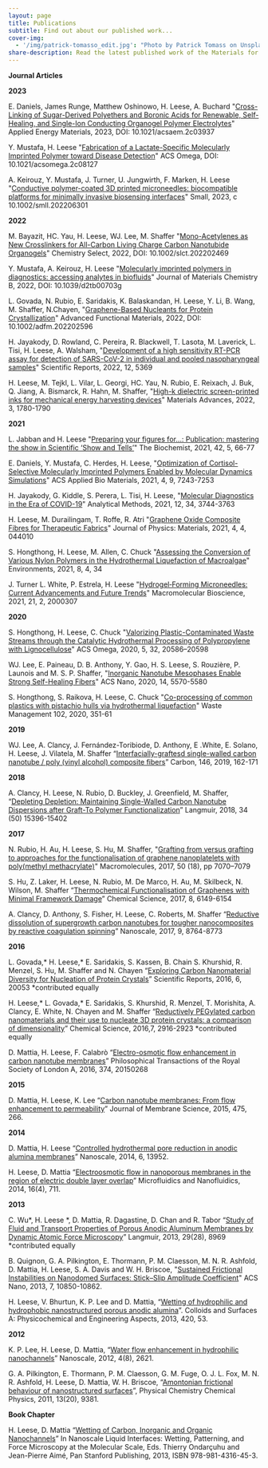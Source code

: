 ```yaml
---
layout: page
title: Publications
subtitle: Find out about our published work...
cover-img:
  - '/img/patrick-tomasso_edit.jpg': "Photo by Patrick Tomass on Unsplash"
share-description: Read the latest published work of the Materials for Health Lab.
---
```


**Journal Articles**

**2023**

E. Daniels, James Runge, Matthew Oshinowo, H. Leese, A. Buchard "[Cross-Linking of Sugar-Derived Polyethers and Boronic Acids for Renewable, Self-Healing, and Single-Ion Conducting Organogel Polymer Electrolytes](https://pubs.acs.org/doi/10.1021/acsaem.2c03937)" Applied Energy Materials, 2023, DOI: 10.1021/acsaem.2c03937

Y. Mustafa, H. Leese "[Fabrication of a Lactate-Specific Molecularly Imprinted Polymer toward Disease Detection](https://pubs.acs.org/doi/10.1021/acsomega.2c08127)" ACS Omega, DOI: 10.1021/acsomega.2c08127 

A. Keirouz, Y. Mustafa, J. Turner, U. Jungwirth, F. Marken, H. Leese "[Conductive polymer-coated 3D printed microneedles: biocompatible platforms for minimally invasive biosensing interfaces](https://onlinelibrary.wiley.com/doi/10.1002/smll.202206301)" Small, 2023, c 10.1002/smll.202206301

**2022**

M. Bayazit, HC. Yau, H. Leese, WJ. Lee, M. Shaffer "[Mono-Acetylenes as New Crosslinkers for All-Carbon Living Charge Carbon Nanotubide Organogels](https://chemistry-europe.onlinelibrary.wiley.com/doi/10.1002/slct.202202469)" Chemistry Select, 2022, DOI: 10.1002/slct.202202469

Y. Mustafa, A. Keirouz, H. Leese "[Molecularly imprinted polymers in diagnostics: accessing analytes in biofluids](https://pubs.rsc.org/en/content/articlehtml/2022/tb/d2tb00703g)" Journal of Materials Chemistry B, 2022, DOI: 10.1039/d2tb00703g

L. Govada, N. Rubio, E. Saridakis, K. Balaskandan, H. Leese, Y. Li, B. Wang, M. Shaffer, N.Chayen, "[Graphene-Based Nucleants for Protein Crystallization](https://onlinelibrary.wiley.com/doi/10.1002/adfm.202202596)" Advanced Functional Materials, 2022, DOI: 10.1002/adfm.202202596

H. Jayakody, D. Rowland, C. Pereira, R. Blackwell, T. Lasota, M. Laverick, L. Tisi, H. Leese, A. Walsham, "[Development of a high sensitivity RT-PCR assay for detection of SARS-CoV-2 in individual and pooled nasopharyngeal samples](https://www.nature.com/articles/s41598-022-09254-1)" Scientific Reports, 2022, 12, 5369

H. Leese, M. Tejkl, L. Vilar, L. Georgi, HC. Yau, N. Rubio, E. Reixach, J. Buk, Q. Jiang, A. Bismarck, R. Hahn, M. Shaffer, "[High-k dielectric screen-printed inks for mechanical energy harvesting devices](https://pubs.rsc.org/en/content/articlelanding/2022/MA/D1MA00661D)" Materials Advances, 2022, 3, 1780-1790

**2021**

L. Jabban and H. Leese "[Preparing your figures for…: Publication: mastering the show in Scientific ‘Show and Tells’](https://portlandpress.com/biochemist/article/43/5/66/229947/Preparing-your-figures-for)" The Biochemist, 2021, 42, 5, 66-77

E. Daniels, Y. Mustafa, C. Herdes, H. Leese, "[Optimization of Cortisol-Selective Molecularly Imprinted Polymers Enabled by Molecular Dynamics Simulations](https://pubs.acs.org/doi/pdf/10.1021/acsabm.1c00774)" ACS Applied Bio Materials, 2021, 4, 9, 7243-7253

H. Jayakody, G. Kiddle, S. Perera, L. Tisi, H. Leese, "[Molecular Diagnostics in the Era of COVID-19](https://pubs.rsc.org/en/content/articlepdf/2021/AY/D1AY00947H)" Analytical Methods, 2021, 12, 34, 3744-3763

H. Leese, M. Durailingam, T. Roffe, R. Atri "[Graphene Oxide Composite Fibres for Therapeutic Fabrics](https://iopscience.iop.org/article/10.1088/2515-7639/ac114c)" Journal of Physics: Materials, 2021, 4, 4, 044010

S. Hongthong, H. Leese,  M. Allen, C. Chuck "[Assessing the Conversion of Various Nylon Polymers in the Hydrothermal Liquefaction of Macroalgae](https://www.mdpi.com/2076-3298/8/4/34)" Environments, 2021, 8, 4, 34

J. Turner  L. White, P. Estrela,  H. Leese "[Hydrogel‐Forming Microneedles: Current Advancements and Future Trends](https://onlinelibrary.wiley.com/doi/10.1002/mabi.202000307)" Macromolecular Bioscience, 2021, 21, 2, 2000307

**2020**

S. Hongthong, H. Leese, C. Chuck "[Valorizing Plastic-Contaminated Waste Streams through the Catalytic Hydrothermal Processing of Polypropylene with Lignocellulose](https://pubs.acs.org/doi/10.1021/acsomega.0c02854)" ACS Omega, 2020, 5, 32, 20586–20598

WJ. Lee, E. Paineau, D. B. Anthony, Y. Gao, H. S. Leese, S. Rouzière, P. Launois and M. S. P. Shaffer, "[Inorganic Nanotube Mesophases Enable Strong Self-Healing Fibers](https://pubs.acs.org/doi/10.1021/acsnano.9b09873)" ACS Nano, 2020, 14, 5570-5580

S. Hongthong, S. Raikova, H. Leese, C. Chuck "[Co-processing of common plastics with pistachio hulls via hydrothermal liquefaction](https://www.sciencedirect.com/science/article/pii/S0956053X19306993?via%3Dihub)" Waste Management 102, 2020, 351-61 

**2019** 

WJ. Lee, A. Clancy, J. Fernández-Toribiode, D. Anthony, E .White, E. Solano, H. Leese, J. Vilatela, M. Shaffer “[Interfacially-graftesd single-walled carbon nanotube / poly (vinyl alcohol) composite fibers](https://www.sciencedirect.com/science/article/pii/S000862231930065X?via%3Dihub#!)” Carbon, 146, 2019, 162-171

**2018**

A.  Clancy, H. Leese, N. Rubio, D. Buckley, J. Greenfield, M. Shaffer, “[Depleting Depletion: Maintaining Single-Walled Carbon Nanotube Dispersions after Graft-To Polymer Functionalization](https://pubs.acs.org/doi/10.1021/acs.langmuir.8b03144)” Langmuir, 2018, 34 (50) 15396-15402

**2017**

N. Rubio, H. Au, H. Leese, S. Hu, M. Shaffer, "[Grafting from versus grafting to approaches for the functionalisation of graphene nanoplatelets with poly(methyl methacrylate)](https://pubs.acs.org/doi/abs/10.1021/acs.macromol.7b01047)" Macromolecules, 2017, 50 (18), pp 7070–7079


S. Hu, Z. Laker, H. Leese, N. Rubio, M. De Marco, H. Au, M. Skilbeck, N. Wilson, M. Shaffer “[Thermochemical Functionalisation of Graphenes with Minimal Framework Damage](https://pubs.rsc.org/en/content/articlelanding/2017/sc/c6sc05603b#!divAbstract)” Chemical Science, 2017, 8, 6149-6154


A. Clancy, D. Anthony, S. Fisher, H. Leese, C. Roberts, M. Shaffer “[Reductive dissolution of supergrowth carbon nanotubes for tougher nanocomposites by reactive coagulation spinning](https://pubs.rsc.org/en/content/articlelanding/2017/nr/c7nr00734e#!divAbstract)” Nanoscale, 2017, 9, 8764-8773	

**2016**

L. Govada,* H. Leese,*  E. Saridakis, S. Kassen, B. Chain S. Khurshid, R. Menzel, S. Hu, M. Shaffer and N. Chayen “[Exploring Carbon Nanomaterial Diversity for Nucleation of Protein Crystals](https://www.nature.com/articles/srep20053)” Scientific Reports, 2016, 6, 20053 *contributed equally


H. Leese,* L. Govada,* E. Saridakis, S. Khurshid, R. Menzel, T. Morishita, A. Clancy, E. White, N. Chayen and M. Shaffer “[Reductively PEGylated carbon nanomaterials and their use to nucleate 3D protein crystals: a comparison of dimensionality](https://pubs.rsc.org/en/content/articlelanding/2016/sc/c5sc03595c#!divAbstract)” Chemical Science, 2016,7, 2916-2923 *contributed equally 

D. Mattia, H. Leese, F. Calabrò “[Electro-osmotic flow enhancement in carbon nanotube membranes](https://rsta.royalsocietypublishing.org/content/374/2060/20150268)” Philosophical Transactions of the Royal Society of London A, 2016, 374, 20150268

**2015**

D. Mattia, H. Leese, K. Lee “[Carbon nanotube membranes: From flow enhancement to permeability](https://www.sciencedirect.com/science/article/pii/S0376738814008060)” Journal of Membrane Science, 2015, 475, 266.

**2014**

D. Mattia, H. Leese “[Controlled hydrothermal pore reduction in anodic alumina membranes](https://pubs.rsc.org/en/content/articlelanding/2014/nr/c4nr04661g#!divAbstract)” Nanoscale, 2014, 6, 13952.


H. Leese, D. Mattia “[Electroosmotic flow in nanoporous membranes in the region of electric double layer overlap](https://link.springer.com/article/10.1007/s10404-013-1255-0)” Microfluidics and Nanofluidics, 2014, 16(4), 711.

**2013**

C. Wu*, H. Leese *, D. Mattia, R. Dagastine, D. Chan and R. Tabor “[Study of Fluid and Transport Properties of Porous Anodic Aluminum Membranes by Dynamic Atomic Force Microscopy](https://pubs.acs.org/doi/abs/10.1021/la401261z)” Langmuir, 2013, 29(28), 8969 *contributed equally

B. Quignon, G. A. Pilkington, E. Thormann, P. M. Claesson, M. N. R. Ashfold, D. Mattia, H. Leese, S. A. Davis and W. H. Briscoe, "[Sustained Frictional Instabilities on Nanodomed Surfaces: Stick–Slip Amplitude Coefficient](https://pubs.acs.org/doi/10.1021/nn404276p)" ACS Nano, 2013, 7, 10850-10862.

H. Leese, V. Bhurtun, K. P. Lee and D. Mattia, “[Wetting of hydrophilic and hydrophobic nanostructured porous anodic alumina](https://www.sciencedirect.com/science/article/pii/S0927775712008606)”. Colloids and Surfaces A: Physicochemical and Engineering Aspects, 2013, 420, 53.

**2012**

K. P. Lee, H. Leese, D. Mattia, “[Water flow enhancement in hydrophilic nanochannels](https://pubs.rsc.org/en/content/articlelanding/2012/nr/c2nr30098b#!divAbstract)” Nanoscale, 2012, 4(8), 2621.

G. A. Pilkington, E. Thormann, P. M. Claesson, G. M. Fuge, O. J. L. Fox, M. N. R. Ashfold, H. Leese, D. Mattia, W. H. Briscoe, “[Amontonian frictional behaviour of nanostructured surfaces](https://pubs.rsc.org/en/content/articlelanding/2011/cp/c0cp02657c#!divAbstract)”, Physical Chemistry Chemical Physics, 2011, 13(20), 9381.

**Book Chapter**

H. Leese, D. Mattia “[Wetting of Carbon, Inorganic and Organic Nanochannels](https://books.google.co.uk/books?id=oYwuJ4uk8E8C&pg=PA400&lpg=PA400&dq=Wetting+of+Carbon,+Inorganic+and+Organic+Nanochannels%E2%80%9D+In+Nanoscale+Liquid+Interfaces:+Wetting,+Patterning,+and+Force+Microscopy+at+the+Molecular+Scale,+Eds.+Thierry+Ondar%C3%A7uhu+and+Jean-Pierre+Aim%C3%A9,&source=bl&ots=k9qaDudXAa&sig=ACfU3U03DQn-bA17aca7DtA6mgJGGHNfRg&hl=en&sa=X&ved=2ahUKEwjs0ozUmKzqAhWKUBUIHdB4CNMQ6AEwAnoECAoQAQ#v=onepage&q=Wetting%20of%20Carbon%2C%20Inorganic%20and%20Organic%20Nanochannels%E2%80%9D%20In%20Nanoscale%20Liquid%20Interfaces%3A%20Wetting%2C%20Patterning%2C%20and%20Force%20Microscopy%20at%20the%20Molecular%20Scale%2C%20Eds.%20Thierry%20Ondar%C3%A7uhu%20and%20Jean-Pierre%20Aim%C3%A9%2C&f=false)” In Nanoscale Liquid Interfaces: Wetting, Patterning, and Force Microscopy at the Molecular Scale, Eds. Thierry Ondarçuhu and Jean-Pierre Aimé, Pan Stanford Publishing, 2013, ISBN 978-981-4316-45-3.


